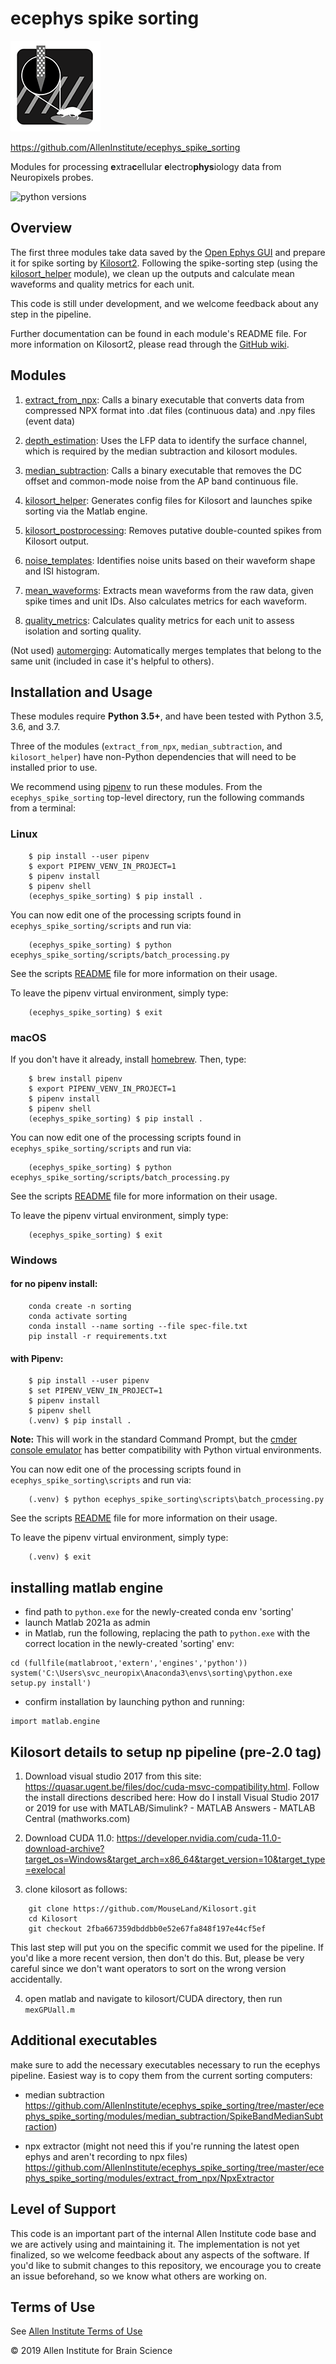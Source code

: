 # ecephys spike sorting

![ecephys_spike_sorting_icon](icon.png)

https://github.com/AllenInstitute/ecephys_spike_sorting

Modules for processing **e**xtra**c**ellular **e**lectro**phys**iology data from Neuropixels probes.

![python versions](https://img.shields.io/badge/python-3.5%20%7C%203.6%20%7C%203.7-blue.svg)


## Overview

The first three modules take data saved by the [Open Ephys GUI](https://github.com/open-ephys/plugin-gui) and prepare it for spike sorting by [Kilosort2](https://github.com/MouseLand/Kilosort2). Following the spike-sorting step (using the [kilosort_helper](ecephys_spike_sorting/modules/kilosort_helper/README.md) module), we clean up the outputs and calculate mean waveforms and quality metrics for each unit.

This code is still under development, and we welcome feedback about any step in the pipeline.

Further documentation can be found in each module's README file. For more information on Kilosort2, please read through the [GitHub wiki](https://github.com/MouseLand/Kilosort2/wiki).


## Modules

1. [extract_from_npx](ecephys_spike_sorting/modules/extract_from_npx/README.md): Calls a binary executable that converts data from compressed NPX format into .dat files (continuous data) and .npy files (event data)

2. [depth_estimation](ecephys_spike_sorting/modules/depth_estimation/README.md): Uses the LFP data to identify the surface channel, which is required by the median subtraction and kilosort modules.

3. [median_subtraction](ecephys_spike_sorting/modules/median_subtraction/README.md): Calls a binary executable that removes the DC offset and common-mode noise from the AP band continuous file.

4. [kilosort_helper](ecephys_spike_sorting/modules/kilosort_helper/README.md): Generates config files for Kilosort and launches spike sorting via the Matlab engine.

5. [kilosort_postprocessing](ecephys_spike_sorting/modules/kilosort_postprocessing/README.md): Removes putative double-counted spikes from Kilosort output.

6. [noise_templates](ecephys_spike_sorting/modules/noise_templates/README.md): Identifies noise units based on their waveform shape and ISI histogram.

7. [mean_waveforms](ecephys_spike_sorting/modules/mean_waveforms/README.md): Extracts mean waveforms from the raw data, given spike times and unit IDs. Also calculates metrics for each waveform.

8. [quality_metrics](ecephys_spike_sorting/modules/quality_metrics/README.md): Calculates quality metrics for each unit to assess isolation and sorting quality.

(Not used) [automerging](ecephys_spike_sorting/modules/automerging/README.md): Automatically merges templates that belong to the same unit (included in case it's helpful to others).


## Installation and Usage

These modules require **Python 3.5+**, and have been tested with Python 3.5, 3.6, and 3.7.

Three of the modules (`extract_from_npx`, `median_subtraction`, and `kilosort_helper`) have non-Python dependencies that will need to be installed prior to use.

We recommend using [pipenv](https://github.com/pypa/pipenv) to run these modules. From the `ecephys_spike_sorting` top-level directory, run the following commands from a terminal:

### Linux

```shell
    $ pip install --user pipenv
    $ export PIPENV_VENV_IN_PROJECT=1
    $ pipenv install
    $ pipenv shell
    (ecephys_spike_sorting) $ pip install .
```
You can now edit one of the processing scripts found in `ecephys_spike_sorting/scripts` and run via:

```shell
    (ecephys_spike_sorting) $ python ecephys_spike_sorting/scripts/batch_processing.py
```
See the scripts [README](ecephys_spike_sorting/scripts/README.md) file for more information on their usage.

To leave the pipenv virtual environment, simply type:

```shell
    (ecephys_spike_sorting) $ exit
```

### macOS

If you don't have it already, install [homebrew](https://brew.sh/). Then, type:

```shell
    $ brew install pipenv
    $ export PIPENV_VENV_IN_PROJECT=1
    $ pipenv install
    $ pipenv shell
    (ecephys_spike_sorting) $ pip install .
```
You can now edit one of the processing scripts found in `ecephys_spike_sorting/scripts` and run via:

```shell
    (ecephys_spike_sorting) $ python ecephys_spike_sorting/scripts/batch_processing.py
```
See the scripts [README](ecephys_spike_sorting/scripts/README.md) file for more information on their usage.

To leave the pipenv virtual environment, simply type:

```shell
    (ecephys_spike_sorting) $ exit
```

### Windows

#### for no pipenv install:
```
    conda create -n sorting
    conda activate sorting
    conda install --name sorting --file spec-file.txt
    pip install -r requirements.txt
```

#### with Pipenv:
```shell
    $ pip install --user pipenv
    $ set PIPENV_VENV_IN_PROJECT=1
    $ pipenv install
    $ pipenv shell
    (.venv) $ pip install .
```
**Note:** This will work in the standard Command Prompt, but the [cmder console emulator](https://cmder.net/) has better compatibility with Python virtual environments.

You can now edit one of the processing scripts found in `ecephys_spike_sorting\scripts` and run via:

```shell
    (.venv) $ python ecephys_spike_sorting\scripts\batch_processing.py
```
See the scripts [README](ecephys_spike_sorting/scripts/README.md) file for more information on their usage.

To leave the pipenv virtual environment, simply type:

```shell
    (.venv) $ exit
```
## installing matlab engine
- find path to `python.exe` for the newly-created conda env 'sorting'
- launch Matlab 2021a as admin
- in Matlab, run the following, replacing the path to `python.exe` with the correct
  location in the newly-created 'sorting' env:
```
cd (fullfile(matlabroot,'extern','engines','python'))
system('C:\Users\svc_neuropix\Anaconda3\envs\sorting\python.exe setup.py install')
```
- confirm installation by launching python and running:
```
import matlab.engine
```

## Kilosort details to setup np pipeline (pre-2.0 tag)

1. Download visual studio 2017 from this site: https://quasar.ugent.be/files/doc/cuda-msvc-compatibility.html. Follow the install directions described here: How do I install Visual Studio 2017 or 2019 for use with MATLAB/Simulink? - MATLAB Answers - MATLAB Central (mathworks.com)
 
 
2. Download CUDA 11.0: https://developer.nvidia.com/cuda-11.0-download-archive?target_os=Windows&target_arch=x86_64&target_version=10&target_type=exelocal
 
3. clone kilosort as follows:
```
    git clone https://github.com/MouseLand/Kilosort.git
    cd Kilosort
    git checkout 2fba667359dbddbb0e52e67fa848f197e44cf5ef
```
 
This last step will put you on the specific commit we used for the pipeline. If you'd like a more recent version, then don't do this. But, please be very careful since we don't want operators to sort on the wrong version accidentally.
 
4. open matlab and navigate to kilosort/CUDA directory, then run `mexGPUall.m`

## Additional executables 
make sure to add the necessary executables necessary to run the ecephys
pipeline. Easiest way is to copy them from the current sorting computers:
    
- median subtraction 
https://github.com/AllenInstitute/ecephys_spike_sorting/tree/master/ecephys_spike_sorting/modules/median_subtraction/SpikeBandMedianSubtraction)

- npx extractor (might not need this if you're running the latest open ephys and
aren't recording to npx files) 
https://github.com/AllenInstitute/ecephys_spike_sorting/tree/master/ecephys_spike_sorting/modules/extract_from_npx/NpxExtractor



## Level of Support

This code is an important part of the internal Allen Institute code base and we are actively using and maintaining it. The implementation is not yet finalized, so we welcome feedback about any aspects of the software. If you'd like to submit changes to this repository, we encourage you to create an issue beforehand, so we know what others are working on.


## Terms of Use

See [Allen Institute Terms of Use](https://alleninstitute.org/legal/terms-use/)


© 2019 Allen Institute for Brain Science